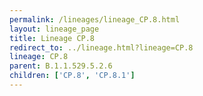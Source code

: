 ```yaml
---
permalink: /lineages/lineage_CP.8.html
layout: lineage_page
title: Lineage CP.8
redirect_to: ../lineage.html?lineage=CP.8
lineage: CP.8
parent: B.1.1.529.5.2.6
children: ['CP.8', 'CP.8.1']
---
```

